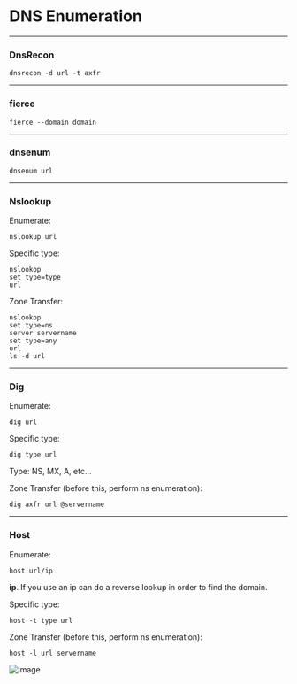 # DNS Enumeration

--------------------------

### DnsRecon

````
dnsrecon -d url -t axfr
````

------------------------

### fierce

````
fierce --domain domain
````

------------------------

### dnsenum

````
dnsenum url
````

-----------------------

### Nslookup

Enumerate:

````
nslookup url
````

Specific type:

````
nslookop
set type=type
url
````

Zone Transfer:

````
nslookop
set type=ns
server servername
set type=any
url
ls -d url
````


--------------------------
### Dig

Enumerate:

````
dig url
````

Specific type:

````
dig type url
````

Type: NS, MX, A, etc...

Zone Transfer (before this, perform ns enumeration):

````
dig axfr url @servername
````

-----------------------
### Host

Enumerate:

````
host url/ip
````
**ip**. If you use an ip can do a reverse lookup in order to find the domain.


Specific type:

````
host -t type url
````

Zone Transfer (before this, perform ns enumeration):

````
host -l url servername
````


![image](https://github.com/ELRame/HackingTools/assets/82544416/a90dfdf3-2260-4de5-8e13-979ce75167da)

